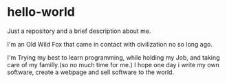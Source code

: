 # hello-world
Just a repository and a brief description about me.

I'm an Old Wild Fox that came in contact with civilization no so long ago.

I'm Trying my best to learn programming, while holding my Job, and taking care of my familly.(so no much time for me.)
I hope one day i write my own software, create a webpage and sell software to the world.
